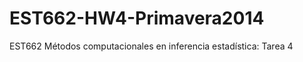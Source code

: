 EST662-HW4-Primavera2014
========================

EST662 Métodos computacionales en inferencia estadística: Tarea 4
